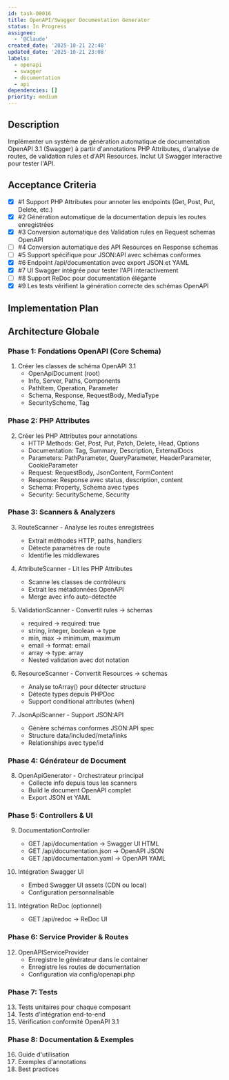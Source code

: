 ```yaml
---
id: task-00016
title: OpenAPI/Swagger Documentation Generator
status: In Progress
assignee:
  - '@Claude'
created_date: '2025-10-21 22:48'
updated_date: '2025-10-21 23:08'
labels:
  - openapi
  - swagger
  - documentation
  - api
dependencies: []
priority: medium
---
```


## Description

<!-- SECTION:DESCRIPTION:BEGIN -->
Implémenter un système de génération automatique de documentation OpenAPI 3.1 (Swagger) à partir d'annotations PHP Attributes, d'analyse de routes, de validation rules et d'API Resources. Inclut UI Swagger interactive pour tester l'API.
<!-- SECTION:DESCRIPTION:END -->

## Acceptance Criteria
<!-- AC:BEGIN -->
- [x] #1 Support PHP Attributes pour annoter les endpoints (Get, Post, Put, Delete, etc.)
- [x] #2 Génération automatique de la documentation depuis les routes enregistrées
- [x] #3 Conversion automatique des Validation rules en Request schemas OpenAPI
- [ ] #4 Conversion automatique des API Resources en Response schemas
- [ ] #5 Support spécifique pour JSON:API avec schémas conformes
- [x] #6 Endpoint /api/documentation avec export JSON et YAML
- [x] #7 UI Swagger intégrée pour tester l'API interactivement
- [ ] #8 Support ReDoc pour documentation élégante
- [x] #9 Les tests vérifient la génération correcte des schémas OpenAPI
<!-- AC:END -->

## Implementation Plan

<!-- SECTION:PLAN:BEGIN -->
## Architecture Globale

### Phase 1: Fondations OpenAPI (Core Schema)
1. Créer les classes de schéma OpenAPI 3.1
   - OpenApiDocument (root)
   - Info, Server, Paths, Components
   - PathItem, Operation, Parameter
   - Schema, Response, RequestBody, MediaType
   - SecurityScheme, Tag

### Phase 2: PHP Attributes
2. Créer les PHP Attributes pour annotations
   - HTTP Methods: Get, Post, Put, Patch, Delete, Head, Options
   - Documentation: Tag, Summary, Description, ExternalDocs
   - Parameters: PathParameter, QueryParameter, HeaderParameter, CookieParameter
   - Request: RequestBody, JsonContent, FormContent
   - Response: Response avec status, description, content
   - Schema: Property, Schema avec types
   - Security: SecurityScheme, Security

### Phase 3: Scanners & Analyzers
3. RouteScanner - Analyse les routes enregistrées
   - Extrait méthodes HTTP, paths, handlers
   - Détecte paramètres de route
   - Identifie les middlewares

4. AttributeScanner - Lit les PHP Attributes
   - Scanne les classes de contrôleurs
   - Extrait les métadonnées OpenAPI
   - Merge avec info auto-détectée

5. ValidationScanner - Convertit rules → schemas
   - required → required: true
   - string, integer, boolean → type
   - min, max → minimum, maximum
   - email → format: email
   - array → type: array
   - Nested validation avec dot notation

6. ResourceScanner - Convertit Resources → schemas
   - Analyse toArray() pour détecter structure
   - Détecte types depuis PHPDoc
   - Support conditional attributes (when)

7. JsonApiScanner - Support JSON:API
   - Génère schémas conformes JSON:API spec
   - Structure data/included/meta/links
   - Relationships avec type/id

### Phase 4: Générateur de Document
8. OpenApiGenerator - Orchestrateur principal
   - Collecte info depuis tous les scanners
   - Build le document OpenAPI complet
   - Export JSON et YAML

### Phase 5: Controllers & UI
9. DocumentationController
   - GET /api/documentation → Swagger UI HTML
   - GET /api/documentation.json → OpenAPI JSON
   - GET /api/documentation.yaml → OpenAPI YAML

10. Intégration Swagger UI
    - Embed Swagger UI assets (CDN ou local)
    - Configuration personnalisable

11. Intégration ReDoc (optionnel)
    - GET /api/redoc → ReDoc UI

### Phase 6: Service Provider & Routes
12. OpenAPIServiceProvider
    - Enregistre le générateur dans le container
    - Enregistre les routes de documentation
    - Configuration via config/openapi.php

### Phase 7: Tests
13. Tests unitaires pour chaque composant
14. Tests d'intégration end-to-end
15. Vérification conformité OpenAPI 3.1

### Phase 8: Documentation & Exemples
16. Guide d'utilisation
17. Exemples d'annotations
18. Best practices
<!-- SECTION:PLAN:END -->
